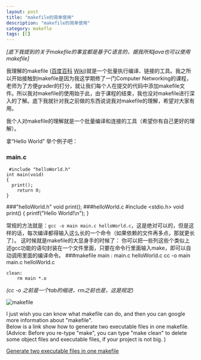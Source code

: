```yaml
---
layout: post
title: "makefile的简单使用"
description: "makefile的简单使用"
category: makefle
tags: [C]
---
```

*[底下我提到的关于makefile的事宜都是基于C语言的，据我所知java也可以使用makefile]*    

我理解的makefile ([百度百科](http://baike.baidu.com/view/974566.htm "makefile") [Wiki](http://en.wikipedia.org/wiki/Makefile "makefile"))就是一个批量执行编译、链接的工具。我之所以开始接触到makefile是因为我这学期修了一门Computer Networking的课程，老师为了方便grader的打分，就让我们每个人在提交的代码中添加makefile文件。所以我对makefile的使用始于此，由于课程的结束，我也没对makefile进行深入的了解。底下我就针对我之前做的东西说说我对makefile的理解，希望对大家有用。   

我个人对makefile的理解就是一个批量编译和连接的工具（希望你有自己更好的理解）。

拿“Hello World” 举个例子吧：    
### main.c   
     #include "helloWorld.h"     
    int main(void)    
    {    
      print();    
    	return 0;    
    }
###"helloWorld.h"
    void print();
###helloWorld.c
    #include <stdio.h>
    void print()
    {
    	printf("Hello World!\n");
    }
    
常规的方法就是：`gcc -o main main.c helloWorld.c`，这是绝对可以的，但是这样的话，每次编译都得输入这么长的一个命令（如果依赖的文件再多点，那就更长了）。 
这时候就是makefile的大显身手的时候了：
你可以把一些列这些个类似上述gcc功能的语句封装在一个文件里面，只要在命令行里面输入make，即可以自动调用里面的编译命令。
###makefile
	main : main.c helloWorld.c
		cc -o main main.c helloWorld.c    

	clean:
		rm main *.o 

*(cc -o 之前是一个tab的缩进，rm之前也是，这是规定)*    

![makefile](http://farm9.staticflickr.com/8123/8686959217_7d8df95088.jpg)

I just wish you can know what makefile can do, and then you can google more information about "makefile".    
Below is a link show how to generate two executable files in one makefile.(Advice: Before you re-type "make", you can type "make clean" to delete some object files and executable files, if your project is not big. )

[Generate two executable files in one makefile](https://github.com/zhouhao/CS513_Course_Project_TCP_Network_Storage/blob/master/CourseProject/makefile "Generate two executable files in one makefile")
